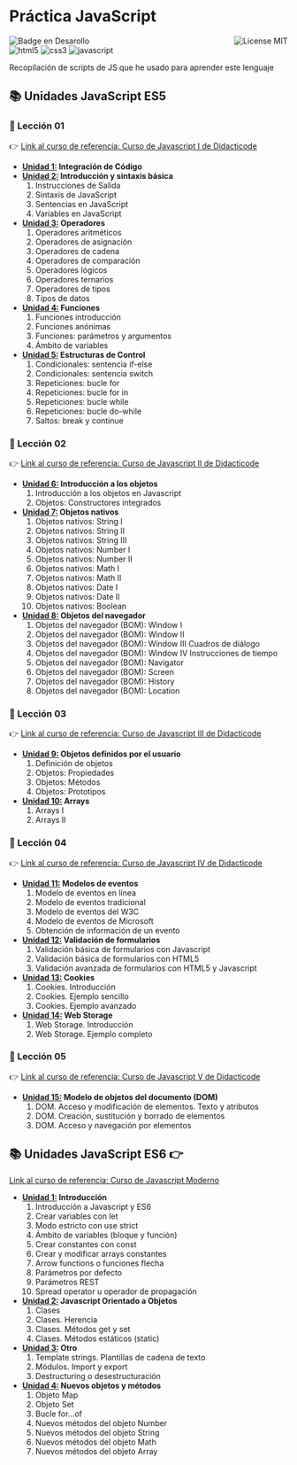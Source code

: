 # Práctica JavaScript

![Badge en Desarollo](https://img.shields.io/badge/STATUS-EN%20DESAROLLO-green)
<img align="right" alt="License MIT" src="https://img.shields.io/badge/LICENSE-MIT-green" /> <br/>
<img alt="html5" src="https://img.shields.io/badge/-HTML5-E34F26?style=flat-square&logo=html5&logoColor=white" />
<img alt="css3" src="https://img.shields.io/badge/-CSS3-1572B6?style=flat-square&logo=css3&logoColor=white" />
<img alt="javascript" src="https://img.shields.io/badge/-JavaScript-F7DF1E?style=flat-square&logo=javascript&logoColor=black" />

Recopilación de scripts de JS que he usado para aprender este lenguaje

## 📚 Unidades JavaScript ES5
### 📖 Lección 01
:point_right: <a href="https://didacticode.com/curso/curso-javascript/">Link al curso de referencia: Curso de Javascript I de Didacticode</a>
<ul>
  <li>
    <b><a href="https://github.com/CrisCorreaS/practica-js/tree/main/Unidades%20JavaScript%20ES5/Lecci%C3%B3n%2001/Unidad%2001%20-%20Integraci%C3%B3n%20de%20C%C3%B3digo">Unidad 1:</a> Integración de Código</b>
  </li>
  <li>
    <b><a href="https://github.com/CrisCorreaS/practica-js/tree/main/Unidades%20JavaScript%20ES5/Lecci%C3%B3n%2001/Unidad%2002%20-%20Introducci%C3%B3n%20y%20Sintaxis%20B%C3%A1sica">Unidad 2:</a> Introducción y sintaxis básica</b>
    <ol type="1">
      <li>Instrucciones de Salida</li>
      <li>Sintaxis de JavaScript</li>
      <li>Sentencias en JavaScript</li>
      <li>Variables en JavaScript</li>
    </ol>
  </li>
  <li>
    <b><a href="https://github.com/CrisCorreaS/practica-js/tree/main/Unidades%20JavaScript%20ES5/Lecci%C3%B3n%2001/Unidad%2003%20-%20Operadores">Unidad 3:</a> Operadores</b>
    <ol type="1">
      <li>Operadores aritméticos</li>
      <li>Operadores de asignación</li>
      <li>Operadores de cadena</li>
      <li>Operadores de comparación</li>
      <li>Operadores lógicos</li>
      <li>Operadores ternarios</li>
      <li>Operadores de tipos</li>
      <li>Tipos de datos</li>
    </ol>
  </li>
  <li>
    <b><a href="https://github.com/CrisCorreaS/practica-js/tree/main/Unidades%20JavaScript%20ES5/Lecci%C3%B3n%2001/Unidad%2004%20-%20Funciones">Unidad 4:</a> Funciones</b>
    <ol type="1">
      <li>Funciones introducción</li>
      <li>Funciones anónimas</li>
      <li>Funciones: parámetros y argumentos</li>
      <li>Ámbito de variables</li>
    </ol>
  </li>
  <li>
    <b><a href="https://github.com/CrisCorreaS/practica-js/tree/main/Unidades%20JavaScript%20ES5/Lecci%C3%B3n%2001/Unidad%2005%20-%20Estructuras%20de%20Control">Unidad 5:</a> Estructuras de Control</b>
    <ol type="1">
      <li>Condicionales: sentencia if-else</li>
      <li>Condicionales: sentencia switch</li>
      <li>Repeticiones: bucle for</li>
      <li>Repeticiones: bucle for in</li>
      <li>Repeticiones: bucle while</li>
      <li>Repeticiones: bucle do-while</li>
      <li>Saltos: break y continue</li>
    </ol>
  </li>
</ul>

### 📖 Lección 02
:point_right: <a href="https://didacticode.com/curso/curso-javascript-2/">Link al curso de referencia: Curso de Javascript II de Didacticode</a>
<ul>
  <li>
    <b><a href="https://github.com/CrisCorreaS/practica-js/tree/main/Unidades%20JavaScript%20ES5/Lecci%C3%B3n%2002/Unidad%2006%20-%20Introducci%C3%B3n%20a%20los%20Objetos">Unidad 6:</a> Introducción a los objetos</b>
    <ol type="1">
      <li>Introducción a los objetos en Javascript</li>
      <li>Objetos: Constructores integrados</li>
    </ol>
  </li>
  <li>
    <b><a href="https://github.com/CrisCorreaS/practica-js/tree/main/Unidades%20JavaScript%20ES5/Lecci%C3%B3n%2002/Unidad%2007%20-Objetos%20nativos">Unidad 7:</a> Objetos nativos </b>
    <ol type="1">
      <li>Objetos nativos: String I</li>
      <li>Objetos nativos: String II</li>
      <li>Objetos nativos: String III</li>
      <li>Objetos nativos: Number I</li>
      <li>Objetos nativos: Number II</li>
      <li>Objetos nativos: Math I</li>
      <li>Objetos nativos: Math II</li>
      <li>Objetos nativos: Date I</li>
      <li>Objetos nativos: Date II</li>
      <li>Objetos nativos: Boolean</li>
    </ol>
  </li>
  <li>
    <b><a href="https://github.com/CrisCorreaS/practica-js/tree/main/Unidades%20JavaScript%20ES5/Lecci%C3%B3n%2002/Unidad%2008%20-%20Objetos%20del%20navegador%20(BOM)">Unidad 8:</a> Objetos del navegador </b>
    <ol type="1">
      <li>Objetos del navegador (BOM): Window I</li>
      <li>Objetos del navegador (BOM): Window II</li>
      <li>Objetos del navegador (BOM): Window III Cuadros de diálogo</li>
      <li>
        Objetos del navegador (BOM): Window IV Instrucciones de tiempo
      </li>
      <li>Objetos del navegador (BOM): Navigator</li>
      <li>Objetos del navegador (BOM): Screen</li>
      <li>Objetos del navegador (BOM): History</li>
      <li>Objetos del navegador (BOM): Location</li>
    </ol>
  </li>
</ul>

### 📖 Lección 03
:point_right:
<a href="https://didacticode.com/curso/curso-javascript-3/">Link al curso de referencia: Curso de Javascript III de Didacticode</a>
<ul>
  <li>
    <b><a href="https://github.com/CrisCorreaS/practica-js/tree/main/Unidades%20JavaScript%20ES5/Lecci%C3%B3n%2003/Unidad%2009%20-%20Objetos%20definidos%20por%20el%20usuario">Unidad 9:</a> Objetos definidos por el usuario </b>
    <ol type="1">
      <li>Definición de objetos</li>
      <li>Objetos: Propiedades</li>
      <li>Objetos: Métodos</li>
      <li>Objetos: Prototipos</li>
    </ol>
  </li>
  <li>
    <b><a href="https://github.com/CrisCorreaS/practica-js/tree/main/Unidades%20JavaScript%20ES5/Lecci%C3%B3n%2003/Unidad%2010%20-%20Arrays">Unidad 10:</a> Arrays</b>
    <ol type="1">
      <li>Arrays I</li>
      <li>Arrays II</li>
    </ol>
  </li>
</ul>

### 📖 Lección 04
:point_right: <a href="https://didacticode.com/curso/curso-javascript-4/">Link al curso de referencia: Curso de Javascript IV de Didacticode</a>
<ul>
  <li>
    <b><a href="https://github.com/CrisCorreaS/practica-js/tree/main/Unidades%20JavaScript%20ES5/Lecci%C3%B3n%2004/Unidad%2011%20-%20Modelos%20de%20eventos">Unidad 11:</a> Modelos de eventos </b>
    <ol type="1">
      <li>Modelo de eventos en línea</li>
      <li>Modelo de eventos tradicional</li>
      <li>Modelo de eventos del W3C</li>
      <li>Modelo de eventos de Microsoft</li>
      <li>Obtención de información de un evento</li>
    </ol>
  </li>
  <li>
    <b><a href="https://github.com/CrisCorreaS/practica-js/tree/main/Unidades%20JavaScript%20ES5/Lecci%C3%B3n%2004/Unidad%2012%20-%20Validaci%C3%B3n%20de%20formularios">Unidad 12:</a> Validación de formularios </b>
    <ol type="1">
      <li>Validación básica de formularios con Javascript</li>
      <li>Validación básica de formularios con HTML5</li>
      <li>Validación avanzada de formularios con HTML5 y Javascript</li>
    </ol>
  </li>
  <li>
    <b><a href="https://github.com/CrisCorreaS/practica-js/tree/main/Unidades%20JavaScript%20ES5/Lecci%C3%B3n%2004/Unidad%2013%20-%20Cookies">Unidad 13:</a> Cookies </b>
    <ol type="1">
      <li>Cookies. Introducción</li>
      <li>Cookies. Ejemplo sencillo</li>
      <li>Cookies. Ejemplo avanzado</li>
    </ol>
  </li>
  <li>
    <b><a href="https://github.com/CrisCorreaS/practica-js/tree/main/Unidades%20JavaScript%20ES5/Lecci%C3%B3n%2004/Unidad%2014%20-%20Web%20Storage">Unidad 14:</a> Web Storage </b>
    <ol type="1">
      <li>Web Storage. Introducción</li>
      <li>Web Storage. Ejemplo completo</li>
    </ol>
  </li>
</ul>

### 📖 Lección 05
:point_right:
<a href="https://didacticode.com/curso/curso-javascript-5/">Link al curso de referencia: Curso de Javascript V de Didacticode</a>
<ul>
  <li>
    <b><a href="https://github.com/CrisCorreaS/practica-js/tree/main/Unidades%20JavaScript%20ES5/Lecci%C3%B3n%2005/Unidad%2015%20-%20Modelo%20de%20objetos%20del%20documento%20(DOM)">Unidad 15:</a> Modelo de objetos del documento (DOM) </b>
    <ol type="1">
      <li>DOM. Acceso y modificación de elementos. Texto y atributos</li>
      <li>DOM. Creación, sustitución y borrado de elementos</li>
      <li>DOM. Acceso y navegación por elementos</li>
    </ol>
  </li>
</ul>

## 📚 Unidades JavaScript ES6 :point_right:
<a href="https://didacticode.com/curso/curso-javascript-es6/">Link al curso de referencia: Curso de Javascript Moderno</a>
<ul>
  <li>
    <b><a href="https://github.com/CrisCorreaS/practica-js/tree/main/Unidades%20JavaScript%20ES6/Unidad%2001%20-%20Introducci%C3%B3n">Unidad 1:</a> Introducción </b>
    <ol type="1">
      <li>Introducción a Javascript y ES6</li>
      <li>Crear variables con let</li>
      <li>Modo estricto con use strict</li>
      <li>Ámbito de variables (bloque y función)</li>
      <li>Crear constantes con const</li>
      <li>Crear y modificar arrays constantes</li>
      <li>Arrow functions o funciones flecha</li>
      <li>Parámetros por defecto</li>
      <li>Parámetros REST</li>
      <li>Spread operator u operador de propagación</li>
    </ol>
  </li>
  <li>
    <b><a href="https://github.com/CrisCorreaS/practica-js/tree/main/Unidades%20JavaScript%20ES6/Unidad%2002%20-%20JavaScript%20Orientado%20a%20Objetos">Unidad 2:</a> Javascript Orientado a Objetos </b>
    <ol type="1">
      <li>Clases</li>
      <li>Clases. Herencia</li>
      <li>Clases. Métodos get y set</li>
      <li>Clases. Métodos estáticos (static)</li>
    </ol>
  </li>
  <li>
    <b><a href="https://github.com/CrisCorreaS/practica-js/tree/main/Unidades%20JavaScript%20ES6/Unidad%2003%20-%20Otros">Unidad 3:</a> Otro </b>
    <ol type="1">
      <li>Template strings. Plantillas de cadena de texto</li>
      <li>Módulos. Import y export</li>
      <li>Destructuring o desestructuración</li>
    </ol>
  </li>
  <li>
    <b><a href="https://github.com/CrisCorreaS/practica-js/tree/main/Unidades%20JavaScript%20ES6/Unidad%2004%20-%20Nuevos%20objetos%20y%20m%C3%A9todos">Unidad 4:</a> Nuevos objetos y métodos </b>
    <ol type="1">
      <li>Objeto Map</li>
      <li>Objeto Set</li>
      <li>Bucle for…of</li>
      <li>Nuevos métodos del objeto Number</li>
      <li>Nuevos métodos del objeto String</li>
      <li>Nuevos métodos del objeto Math</li>
      <li>Nuevos métodos del objeto Array</li>
    </ol>
  </li>
</ul>
